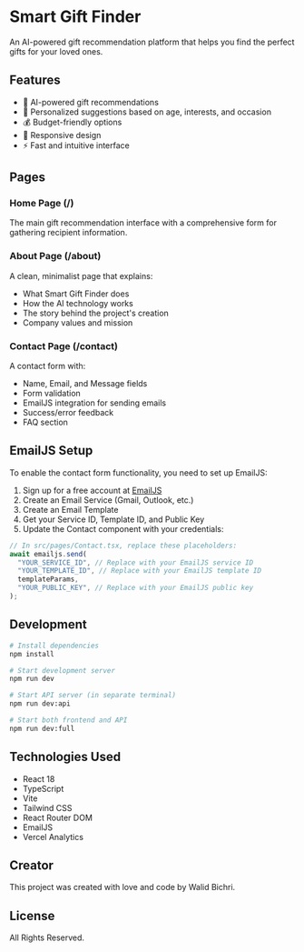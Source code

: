 # Smart Gift Finder

An AI-powered gift recommendation platform that helps you find the perfect gifts for your loved ones.

## Features

- 🤖 AI-powered gift recommendations
- 🎯 Personalized suggestions based on age, interests, and occasion
- 💰 Budget-friendly options
- 📱 Responsive design
- ⚡ Fast and intuitive interface

## Pages

### Home Page (/)

The main gift recommendation interface with a comprehensive form for gathering recipient information.

### About Page (/about)

A clean, minimalist page that explains:

- What Smart Gift Finder does
- How the AI technology works
- The story behind the project's creation
- Company values and mission

### Contact Page (/contact)

A contact form with:

- Name, Email, and Message fields
- Form validation
- EmailJS integration for sending emails
- Success/error feedback
- FAQ section

## EmailJS Setup

To enable the contact form functionality, you need to set up EmailJS:

1. Sign up for a free account at [EmailJS](https://www.emailjs.com/)
2. Create an Email Service (Gmail, Outlook, etc.)
3. Create an Email Template
4. Get your Service ID, Template ID, and Public Key
5. Update the Contact component with your credentials:

```typescript
// In src/pages/Contact.tsx, replace these placeholders:
await emailjs.send(
  "YOUR_SERVICE_ID", // Replace with your EmailJS service ID
  "YOUR_TEMPLATE_ID", // Replace with your EmailJS template ID
  templateParams,
  "YOUR_PUBLIC_KEY", // Replace with your EmailJS public key
);
```

## Development

```bash
# Install dependencies
npm install

# Start development server
npm run dev

# Start API server (in separate terminal)
npm run dev:api

# Start both frontend and API
npm run dev:full
```

## Technologies Used

- React 18
- TypeScript
- Vite
- Tailwind CSS
- React Router DOM
- EmailJS
- Vercel Analytics

## Creator

This project was created with love and code by Walid Bichri.

## License

All Rights Reserved.
